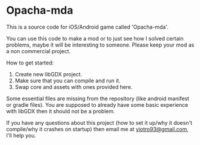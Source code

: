 # Opacha-mda

This is a source code for iOS/Android game called 'Opacha-mda'.

You can use this code to make a mod or to just see how I solved certain problems, maybe it will be interesting to someone. Please keep your mod as a non commercial project. 

How to get started:
1. Create new libGDX project. 
2. Make sure that you can compile and run it. 
3. Swap core and assets with ones provided here. 

Some essential files are missing from the repository (like android manifest or gradle files). You are supposed to already have some basic experience with libGDX then it should not be a problem. 

If you have any questions about this project (how to set it up/why it doesn't compile/why it crashes on startup) then email me at yiotro93@gmail.com, I'll help you. 
